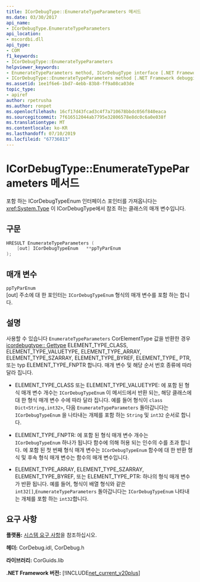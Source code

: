 ```yaml
---
title: ICorDebugType::EnumerateTypeParameters 메서드
ms.date: 03/30/2017
api_name:
- ICorDebugType.EnumerateTypeParameters
api_location:
- mscordbi.dll
api_type:
- COM
f1_keywords:
- ICorDebugType::EnumerateTypeParameters
helpviewer_keywords:
- EnumerateTypeParameters method, ICorDebugType interface [.NET Framework debugging]
- ICorDebugType::EnumerateTypeParameters method [.NET Framework debugging]
ms.assetid: 1ee1f6e6-1bd7-4ebb-83b8-ff9a08ca03de
topic_type:
- apiref
author: rpetrusha
ms.author: ronpet
ms.openlocfilehash: 16cf17d43fcad3c4f7a710678bbdc056f840eaca
ms.sourcegitcommit: 7f616512044ab7795e32806578e8dc0c6a0e038f
ms.translationtype: MT
ms.contentlocale: ko-KR
ms.lasthandoff: 07/10/2019
ms.locfileid: "67736813"
---
```

# <a name="icordebugtypeenumeratetypeparameters-method"></a>ICorDebugType::EnumerateTypeParameters 메서드
포함 하는 ICorDebugTypeEnum 인터페이스 포인터를 가져옵니다는 <xref:System.Type> 이 ICorDebugType에서 참조 하는 클래스의 매개 변수입니다.  
  
## <a name="syntax"></a>구문  
  
```cpp  
HRESULT EnumerateTypeParameters (  
    [out] ICorDebugTypeEnum   **ppTyParEnum  
);  
```  
  
## <a name="parameters"></a>매개 변수  
 `ppTyParEnum`  
 [out] 주소에 대 한 포인터는 `ICorDebugTypeEnum` 형식의 매개 변수를 포함 하는 합니다.  
  
## <a name="remarks"></a>설명  
 사용할 수 있습니다 `EnumerateTypeParameters` CorElementType 값을 반환한 경우 [icordebugtype:: Gettype](../../../../docs/framework/unmanaged-api/debugging/icordebugtype-gettype-method.md) ELEMENT_TYPE_CLASS, ELEMENT_TYPE_VALUETYPE, ELEMENT_TYPE_ARRAY, ELEMENT_TYPE_SZARRAY, ELEMENT_TYPE_BYREF, ELEMENT_TYPE_ PTR, 또는 typ ELEMENT_TYPE_FNPTR 합니다. 매개 변수 및 해당 순서 번호 종류에 따라 달라 집니다.  
  
- ELEMENT_TYPE_CLASS 또는 ELEMENT_TYPE_VALUETYPE: 에 포함 된 형식 매개 변수 개수는 `ICorDebugTypeEnum` 이 메서드에서 반환 되는, 해당 클래스에 대 한 형식 매개 변수 수에 따라 달라 집니다. 예를 들어 형식이 `class Dict<String,int32>`, 다음 `EnumerateTypeParameters` 돌아갑니다는 `ICorDebugTypeEnum` 을 나타내는 개체를 포함 하는 `String` 및 `int32` 순서로 합니다.  
  
- ELEMENT_TYPE_FNPTR: 에 포함 된 형식 매개 변수 개수는 `ICorDebugTypeEnum` 하나가 됩니다 함수에 의해 허용 되는 인수의 수를 초과 합니다. 에 포함 된 첫 번째 형식 매개 변수는 `ICorDebugTypeEnum` 함수에 대 한 반환 형식 및 후속 형식 매개 변수는 함수의 매개 변수입니다.  
  
- ELEMENT_TYPE_ARRAY, ELEMENT_TYPE_SZARRAY, ELEMENT_TYPE_BYREF, 또는 ELEMENT_TYPE_PTR: 하나의 형식 매개 변수가 반환 됩니다. 예를 들어, 형식이 배열 형식와 같은 `int32[]`,`EnumerateTypeParameters` 돌아갑니다는 `ICorDebugTypeEnum` 나타내는 개체를 포함 하는 `int32`합니다.  
  
## <a name="requirements"></a>요구 사항  
 **플랫폼:** [시스템 요구 사항](../../../../docs/framework/get-started/system-requirements.md)을 참조하십시오.  
  
 **헤더:** CorDebug.idl, CorDebug.h  
  
 **라이브러리:** CorGuids.lib  
  
 **.NET Framework 버전:** [!INCLUDE[net_current_v20plus](../../../../includes/net-current-v20plus-md.md)]
